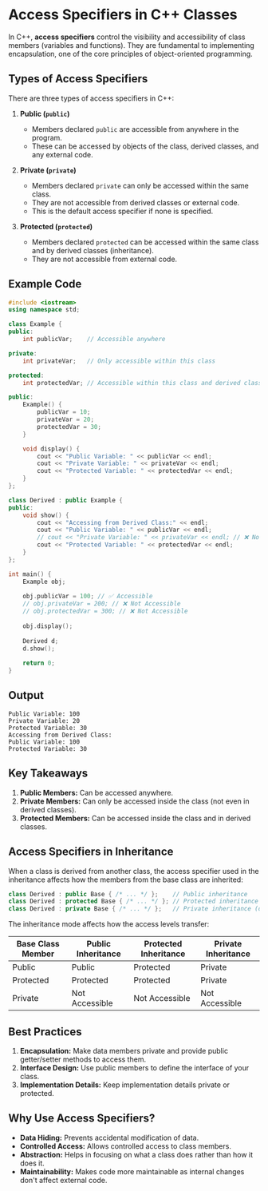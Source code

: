 # Access Specifiers in C++ Classes
 
In C++, **access specifiers** control the visibility and accessibility of class members (variables and functions). They are fundamental to implementing encapsulation, one of the core principles of object-oriented programming.

## Types of Access Specifiers

There are three types of access specifiers in C++:

1. **Public (`public`)**
   * Members declared `public` are accessible from anywhere in the program.
   * These can be accessed by objects of the class, derived classes, and any external code.

2. **Private (`private`)**
   * Members declared `private` can only be accessed within the same class.
   * They are not accessible from derived classes or external code.
   * This is the default access specifier if none is specified.

3. **Protected (`protected`)**
   * Members declared `protected` can be accessed within the same class and by derived classes (inheritance).
   * They are not accessible from external code.

## Example Code

```cpp
#include <iostream>
using namespace std;

class Example {
public:
    int publicVar;    // Accessible anywhere

private:
    int privateVar;   // Only accessible within this class

protected:
    int protectedVar; // Accessible within this class and derived classes

public:
    Example() {
        publicVar = 10;
        privateVar = 20;
        protectedVar = 30;
    }

    void display() {
        cout << "Public Variable: " << publicVar << endl;
        cout << "Private Variable: " << privateVar << endl;
        cout << "Protected Variable: " << protectedVar << endl;
    }
};

class Derived : public Example {
public:
    void show() {
        cout << "Accessing from Derived Class:" << endl;
        cout << "Public Variable: " << publicVar << endl;
        // cout << "Private Variable: " << privateVar << endl; // ❌ Not accessible
        cout << "Protected Variable: " << protectedVar << endl;
    }
};

int main() {
    Example obj;
    
    obj.publicVar = 100; // ✅ Accessible
    // obj.privateVar = 200; // ❌ Not Accessible
    // obj.protectedVar = 300; // ❌ Not Accessible
    
    obj.display();
    
    Derived d;
    d.show();
    
    return 0;
}
```

## Output

```
Public Variable: 100
Private Variable: 20
Protected Variable: 30
Accessing from Derived Class:
Public Variable: 100
Protected Variable: 30
```

## Key Takeaways

1. **Public Members:** Can be accessed anywhere.
2. **Private Members:** Can only be accessed inside the class (not even in derived classes).
3. **Protected Members:** Can be accessed inside the class and in derived classes.

## Access Specifiers in Inheritance

When a class is derived from another class, the access specifier used in the inheritance affects how the members from the base class are inherited:

```cpp
class Derived : public Base { /* ... */ };    // Public inheritance
class Derived : protected Base { /* ... */ }; // Protected inheritance
class Derived : private Base { /* ... */ };   // Private inheritance (default)
```

The inheritance mode affects how the access levels transfer:

| Base Class Member | Public Inheritance | Protected Inheritance | Private Inheritance |
|-------------------|--------------------|-----------------------|---------------------|
| Public            | Public             | Protected             | Private             |
| Protected         | Protected          | Protected             | Private             |
| Private           | Not Accessible     | Not Accessible        | Not Accessible      |

## Best Practices

1. **Encapsulation:** Make data members private and provide public getter/setter methods to access them.
2. **Interface Design:** Use public members to define the interface of your class.
3. **Implementation Details:** Keep implementation details private or protected.

## Why Use Access Specifiers?

- **Data Hiding:** Prevents accidental modification of data.
- **Controlled Access:** Allows controlled access to class members.
- **Abstraction:** Helps in focusing on what a class does rather than how it does it.
- **Maintainability:** Makes code more maintainable as internal changes don't affect external code.
